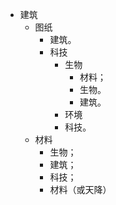 - 建筑
	- 图纸
		- 建筑。
		- 科技
			- 生物
				- 材料；
				- 生物。
				- 建筑。
			- 环境
			- 科技。
	- 材料
		- 生物；
		- 建筑；
		- 科技；
		- 材料（或天降）